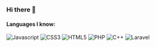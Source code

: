 ### Hi there 👋
#### Languages I know:
![Javascript](https://img.shields.io/static/v1?label=JavaScript&message=ES7&style=for-the-badge&color=F7DF1E&logo=JavaScript)
![CSS3](https://img.shields.io/static/v1?label=CSS&message=CSS3&style=for-the-badge&color=3291A8&logo=CSS3)
![HTML5](https://img.shields.io/static/v1?label=HTML&message=HTML5&style=for-the-badge&color=D63933&logo=HTML5)
![PHP](https://img.shields.io/static/v1?label=PHP&message=8&style=for-the-badge&color=8892BF&logo=PHP)
![C++](https://img.shields.io/static/v1?label=C%2B%2B&message=23&style=for-the-badge&color=33BAFF&logo=c%2B%2B)
![Laravel](https://img.shields.io/static/v1?label=Laravel&message=23&style=for-the-badge&color=EF3B2D&logo=Laravel)

<!--**FishyFishPat/FishyFishPat** is a ✨ _special_ ✨ repository because its `README.md` (this file) appears on your GitHub profile.

Here are some ideas to get you started:

- 🔭 I’m currently working on ...
- 🌱 I’m currently learning ...
- 👯 I’m looking to collaborate on ...
- 🤔 I’m looking for help with ...
- 💬 Ask me about ...
- 📫 How to reach me: ...
- 😄 Pronouns: ...
- ⚡ Fun fact: ...
-->
